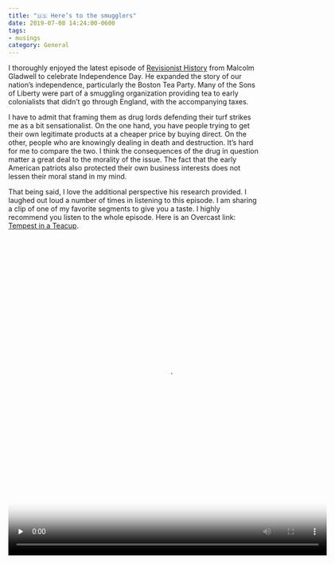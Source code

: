 ```yaml
---
title: "🇺🇸 Here’s to the smugglers"
date: 2019-07-08 14:24:00-0600
tags:
- musings
category: General
---
```


I thoroughly enjoyed the latest episode of [Revisionist History](http://revisionisthistory.com/) from Malcolm Gladwell to celebrate Independence Day. He expanded the story of our nation’s independence, particularly the Boston Tea Party. Many of the Sons of Liberty were part of a smuggling organization providing tea to early colonialists that didn’t go through England, with the accompanying taxes.

I have to admit that framing them as drug lords defending their turf strikes me as a bit sensationalist. On the one hand, you have people trying to get their own legitimate products at a cheaper price by buying direct. On the other, people who are knowingly dealing in death and destruction. It’s hard for me to compare the two. I think the consequences of the drug in question matter a great deal to the morality of the issue. The fact that the early American patriots also protected their own business interests does not lessen their moral stand in my mind.

That being said, I love the additional perspective his research provided. I laughed out loud a number of times in listening to this episode. I am sharing a clip of one of my favorite segments to give you a taste. I highly recommend you listen to the whole episode. Here is an Overcast link: [Tempest in a Teacup](https://overcast.fm/+NG9Lftp2k).

<video controls="controls" playsinline="playsinline" src="https://media.bennorris.com/images/bennorris/uploads/2019/c01c39fcbb.mov" width="640" height="640" poster="https://media.bennorris.com/images/bennorris/uploads/2019/f02e944293.png" preload="none"></video>